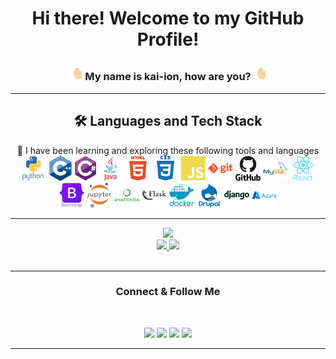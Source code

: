 # <div align="center"> <p style="text-align: center;"> Hi there! Welcome to my GitHub Profile! </p> </div>


### <div align="center"> <p style="text-align: center"> <img src="./assets/img/waving-hand.webp" width="4%"> My name is kai-ion, how are you? <img src="./assets/img/waving-hand.webp" width="4%"></p> </div>

<hr></hr>

## <div align="center">  🛠 Languages and Tech Stack </div>

<div align="center">
    📖 I have been learning and exploring these following tools and languages
</div>

[//]: <> (https://github.com/devicons/devicon)

<div align="center"> 
    <code><a href="https://www.python.org" title="Python" target="_blank"><img src="https://raw.githubusercontent.com/devicons/devicon/master/icons/python/python-original-wordmark.svg" alt="python" width="40" height="40"/></a></code>
    <code><a href="https://www.cplusplus.com/" title="C++" target="_blank"><img src="https://raw.githubusercontent.com/devicons/devicon/master/icons/cplusplus/cplusplus-original.svg" alt="cplusplus" width="40" height="40"/></a></code
    <code><a href="https://learn.microsoft.com/en-us/dotnet/csharp/" title="C#" target="_blank"><img src="https://raw.githubusercontent.com/devicons/devicon/master/icons/csharp/csharp-original.svg" alt="c#" width="40" height="40"/></a></code
    <code><a href="https://www.java.com" title="Java" target="_blank"><img src="https://raw.githubusercontent.com/devicons/devicon/master/icons/java/java-original-wordmark.svg" alt="java" width="40" height="40"/></a></code>
    <code><a href="https://developer.mozilla.org/en-US/docs/Web/HTML" title="HTML" target="_blank"><img src="https://raw.githubusercontent.com/devicons/devicon/master/icons/html5/html5-plain-wordmark.svg" alt="html" width="40" height="40"/></a></code>
    <code><a href="https://developer.mozilla.org/en-US/docs/Web/CSS" title="CSS" target="_blank"><img src="https://raw.githubusercontent.com/devicons/devicon/master/icons/css3/css3-plain-wordmark.svg" alt="html" width="40" height="40"/></a></code>
    <code><a href="https://www.javascript.com/" title="JavaScript" target="_blank"><img src="https://raw.githubusercontent.com/devicons/devicon/master/icons/javascript/javascript-plain.svg" alt="javascript" width="40" height="40"/></a></code>
    <code><a href="https://git-scm.com/" title="Git" target="_blank"><img src="https://raw.githubusercontent.com/devicons/devicon/master/icons/git/git-plain-wordmark.svg" alt="git" width="40" height="40"/></a></code>
    <code><a href="https://github.com/" title="GitHub" target="_blank"><img src="https://raw.githubusercontent.com/devicons/devicon/master/icons/github/github-original-wordmark.svg" alt="github" width="40" height="40"/></a></code>
    <code><a href="https://www.mysql.com/" title="MySQL" target="_blank"><img src="https://raw.githubusercontent.com/devicons/devicon/master/icons/mysql/mysql-original-wordmark.svg" alt="mysql" width="40" height="40"/></a></code>
    <code><a href="https://reactjs.org/" title="React" target="_blank"><img src="https://raw.githubusercontent.com/devicons/devicon/master/icons/react/react-original-wordmark.svg" alt="react" width="40" height="40"/></a></code>
    <code><a href="https://getbootstrap.com/" title="Bootstrap" target="_blank"><img src="https://raw.githubusercontent.com/devicons/devicon/master/icons/bootstrap/bootstrap-original-wordmark.svg" alt="bootstrap" width="40" height="40"/></a></code>
    <code><a href="https://jupyter-notebook.readthedocs.io/en/stable/" title="Jupyter Notebook" target="_blank"><img src="https://raw.githubusercontent.com/devicons/devicon/master/icons/jupyter/jupyter-original-wordmark.svg" alt="jupyter" width="40" height="40"/></a></code>
    <code><a href="https://www.anaconda.com/" title="Anaconda" target="_blank"><img src="https://raw.githubusercontent.com/devicons/devicon/master/icons/anaconda/anaconda-original-wordmark.svg" alt="jupyter" width="40" height="40"/></a></code>
    <code><a href="https://flask.palletsprojects.com/en/2.3.x/" title="Flask" target="_blank"><img src="https://raw.githubusercontent.com/devicons/devicon/master/icons/flask/flask-original-wordmark.svg" alt="flask" width="40" height="40"/></a></code>
    <code><a href="https://www.docker.com/" title="Docker" target="_blank"><img src="https://raw.githubusercontent.com/devicons/devicon/master/icons/docker/docker-plain-wordmark.svg" alt="docker" width="40" height="40"/></a></code>
    <code><a href="https://www.drupal.org/" title="Drupal" target="_blank"><img src="https://raw.githubusercontent.com/devicons/devicon/master/icons/drupal/drupal-original-wordmark.svg" alt="drupal" width="40" height="40"/></a></code>
    <code><a href="https://www.djangoproject.com/" title="Django" target="_blank"><img src="https://raw.githubusercontent.com/devicons/devicon/master/icons/django/django-plain-wordmark.svg" alt="django" width="40" height="40"/></a></code>
    <code><a href="https://azure.microsoft.com/en-us" title="Azure" target="_blank"><img src="https://raw.githubusercontent.com/devicons/devicon/master/icons/azure/azure-original-wordmark.svg" alt="azure" width="40" height="40"/></a></code>
</div>

<hr></hr>

<div align="center">
  <img  src="https://img.shields.io/badge/GitHub-181717.svg?style=for-the-badge&logo=GitHub&logoColor=white" />
</a>
</div>

<div align="center">
  <a href="https://git.io/streak-stats">
  <img  width="40%" src="https://github-readme-streak-stats.herokuapp.com/?user=kai-ion&theme=react&border_radius=5" />
  <a href="https://github.com/anuraghazra/github-readme-stats">
  <img width="29%" src="https://github-readme-stats.vercel.app/api/top-langs/?username=kai-ion&theme=react&custom_title=Stats&hide_border=false&layout=compact">
</a>
</div>

<div align="center">

<br>
<hr></hr>

### **Connect & Follow Me**

<br>

 [![](https://img.shields.io/badge/LinkedIn-0077B5?style=for-the-badge&logo=linkedin&logoColor=white)](https://www.linkedin.com/in/cai-lin/) 
 [![](https://img.shields.io/badge/GitHub-100000?style=for-the-badge&logo=github&logoColor=white)](https://github.com/kai-ion)
 [![](https://img.shields.io/badge/Gmail-D14836?style=for-the-badge&logo=gmail&logoColor=white)](mailto:cailin0121@gmail.com)
 [![](https://img.shields.io/badge/website-000000?style=for-the-badge&logo=About.me&logoColor=white)](https://kai-ion.github.io/project/)    




</div>
<!---  
docker, twitter, kaggle, medium
[![](https://img.shields.io/badge/Docker%20Hub-2CA5E0?style=for-the-badge&logo=docker&logoColor=white)](link)
[![](https://img.shields.io/badge/Twitter-1DA1F2?style=for-the-badge&logo=twitter&logoColor=white)](link) 
[![](https://img.shields.io/badge/Kaggle-20BEFF?style=for-the-badge&logo=Kaggle&logoColor=white)](link)
[![](https://img.shields.io/badge/Medium-12100E?style=for-the-badge&logo=medium&logoColor=white)](Linke)
-->
<hr></hr>

